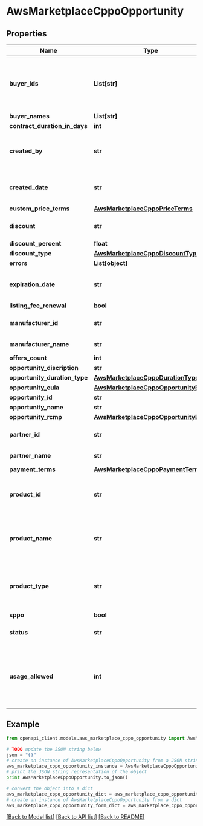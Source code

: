 # AwsMarketplaceCppoOpportunity


## Properties
Name | Type | Description | Notes
------------ | ------------- | ------------- | -------------
**buyer_ids** | **List[str]** | The AWS Account ID of buyer that are specified by the ISV/Seller in this CPPO Opportunity. | [optional] 
**buyer_names** | **List[str]** |  | [optional] 
**contract_duration_in_days** | **int** |  | [optional] 
**created_by** | **str** | The AWS Account ID of the ISV/Seller who create this CPPO Opportunity. | [optional] 
**created_date** | **str** | in format of \&quot;Wed Sep 13 17:50:07 UTC 2023\&quot; | [optional] 
**custom_price_terms** | [**AwsMarketplaceCppoPriceTerms**](AwsMarketplaceCppoPriceTerms.md) |  | [optional] 
**discount** | **str** | in format of \&quot;10.0\&quot; (10%) | [optional] 
**discount_percent** | **float** |  | [optional] 
**discount_type** | [**AwsMarketplaceCppoDiscountType**](AwsMarketplaceCppoDiscountType.md) |  | [optional] 
**errors** | **List[object]** |  | [optional] 
**expiration_date** | **str** | in format of \&quot;Thu Nov 30 23:59:59 UTC 2023\&quot; | [optional] 
**listing_fee_renewal** | **bool** |  | [optional] 
**manufacturer_id** | **str** | The AWS Account ID of the ISV/Seller | [optional] 
**manufacturer_name** | **str** | The name of the ISV/Seller | [optional] 
**offers_count** | **int** |  | [optional] 
**opportunity_discription** | **str** |  | [optional] 
**opportunity_duration_type** | [**AwsMarketplaceCppoDurationType**](AwsMarketplaceCppoDurationType.md) |  | [optional] 
**opportunity_eula** | [**AwsMarketplaceCppoOpportunityEula**](AwsMarketplaceCppoOpportunityEula.md) |  | [optional] 
**opportunity_id** | **str** |  | [optional] 
**opportunity_name** | **str** |  | [optional] 
**opportunity_rcmp** | [**AwsMarketplaceCppoOpportunityEula**](AwsMarketplaceCppoOpportunityEula.md) |  | [optional] 
**partner_id** | **str** | The AWS Account ID of the Channel Partner | [optional] 
**partner_name** | **str** | The name of the Channel Partner | [optional] 
**payment_terms** | [**AwsMarketplaceCppoPaymentTerms**](AwsMarketplaceCppoPaymentTerms.md) |  | [optional] 
**product_id** | **str** | The AWS Product ID from the ISV/Seller in this CPPO Opportunity. | [optional] 
**product_name** | **str** | The AWS Product Name from the ISV/Seller in this CPPO Opportunity. | [optional] 
**product_type** | **str** | The type of the AWS Product from the ISV/Seller in this CPPO Opportunity. | [optional] 
**sppo** | **bool** |  | [optional] 
**status** | **str** | The status of the CPPO Opportunity. | [optional] 
**usage_allowed** | **int** | How many times the CPPO Opportunity can be allowed to create CPPO Private Offer by the Channel Partner. | [optional] 

## Example

```python
from openapi_client.models.aws_marketplace_cppo_opportunity import AwsMarketplaceCppoOpportunity

# TODO update the JSON string below
json = "{}"
# create an instance of AwsMarketplaceCppoOpportunity from a JSON string
aws_marketplace_cppo_opportunity_instance = AwsMarketplaceCppoOpportunity.from_json(json)
# print the JSON string representation of the object
print AwsMarketplaceCppoOpportunity.to_json()

# convert the object into a dict
aws_marketplace_cppo_opportunity_dict = aws_marketplace_cppo_opportunity_instance.to_dict()
# create an instance of AwsMarketplaceCppoOpportunity from a dict
aws_marketplace_cppo_opportunity_form_dict = aws_marketplace_cppo_opportunity.from_dict(aws_marketplace_cppo_opportunity_dict)
```
[[Back to Model list]](../README.md#documentation-for-models) [[Back to API list]](../README.md#documentation-for-api-endpoints) [[Back to README]](../README.md)


